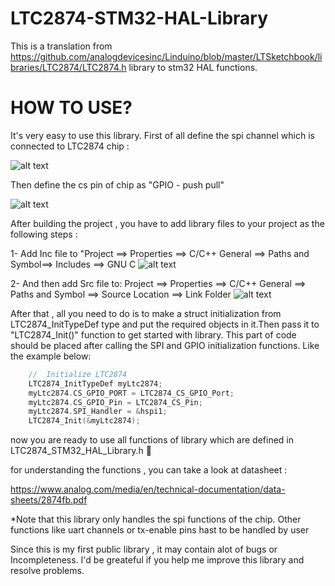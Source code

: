 # LTC2874-STM32-HAL-Library
This is a translation from https://github.com/analogdevicesinc/Linduino/blob/master/LTSketchbook/libraries/LTC2874/LTC2874.h library to stm32 HAL functions.


# HOW TO USE?
It's very easy to use this library.
First of all define the spi channel which is connected to LTC2874 chip :

![alt text](https://github.com/Saffarofski/LTC2874-STM32-HAL-Library/blob/master/Pics/1.webp?raw=true)

Then define the cs pin of chip as "GPIO - push pull"

![alt text](https://github.com/Saffarofski/LTC2874-STM32-HAL-Library/blob/master/Pics/2.webp?raw=true)

After building the project , you have to add library files to your project as the following steps :

1- Add Inc file to "Project ==> Properties ==> C/C++ General ==> Paths and Symbol==> Includes ==> GNU C
![alt text](https://github.com/Saffarofski/LTC2874-STM32-HAL-Library/blob/master/Pics/3.webp?raw=true)

2- And then add Src file to:
Project ==> Properties ==> C/C++ General ==> Paths and Symbol ==> Source Location ==> Link Folder 
![alt text](https://github.com/Saffarofski/LTC2874-STM32-HAL-Library/blob/master/Pics/4.webp?raw=true)

After that , all you need to do is to make a struct initialization from LTC2874_InitTypeDef type and put the required objects in it.Then pass it to "LTC2874_Init()" function to get started with library.
This part of code should be placed after calling the SPI and GPIO initialization functions.
Like the example below:
```c++
	//  Initialize LTC2874
	LTC2874_InitTypeDef myLtc2874;
	myLtc2874.CS_GPIO_PORT = LTC2874_CS_GPIO_Port;
	myLtc2874.CS_GPIO_Pin = LTC2874_CS_Pin;
	myLtc2874.SPI_Handler = &hspi1;
	LTC2874_Init(&myLtc2874);
```
now you are ready to use all functions of library which are defined in LTC2874_STM32_HAL_Library.h 🙂

for understanding the functions , you can take a look at datasheet :

https://www.analog.com/media/en/technical-documentation/data-sheets/2874fb.pdf

*Note that this library only handles the spi functions of the chip.
Other functions like uart channels or tx-enable pins hast to be handled by user

Since this is my first public library , it may contain alot of bugs or Incompleteness.
I'd be greateful if you help me improve this library and resolve problems.
